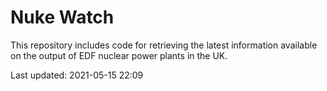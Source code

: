 # Nuke Watch

This repository includes code for retrieving the latest information available on the output of EDF nuclear power plants in the UK.

Last updated: 2021-05-15 22:09